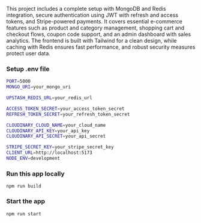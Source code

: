 This project includes a complete setup with MongoDB and Redis integration, secure authentication using JWT with refresh and access tokens, and Stripe-powered payments. It covers essential e-commerce features such as product and category management, shopping cart and checkout flows, coupon code support, and an admin dashboard with sales analytics. The frontend is built with Tailwind for a clean design, while caching with Redis ensures fast performance, and robust security measures protect user data.

### Setup .env file

```bash
PORT=5000
MONGO_URI=your_mongo_uri

UPSTASH_REDIS_URL=your_redis_url

ACCESS_TOKEN_SECRET=your_access_token_secret
REFRESH_TOKEN_SECRET=your_refresh_token_secret

CLOUDINARY_CLOUD_NAME=your_cloud_name
CLOUDINARY_API_KEY=your_api_key
CLOUDINARY_API_SECRET=your_api_secret

STRIPE_SECRET_KEY=your_stripe_secret_key
CLIENT_URL=http://localhost:5173
NODE_ENV=development
```

### Run this app locally

```shell
npm run build
```

### Start the app

```shell
npm run start
```
